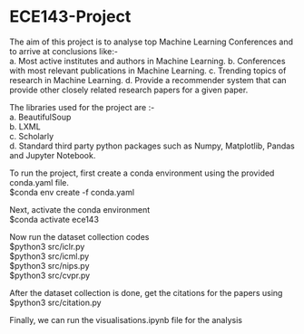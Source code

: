 # ECE143-Project

The aim of this project is to analyse top Machine Learning Conferences and to arrive at conclusions like:- \
a. Most active institutes and authors in Machine Learning. 
b. Conferences with most relevant publications in Machine Learning. 
c. Trending topics of research in Machine Learning. 
d. Provide a recommender system that can provide other closely related research papers for a given paper. 

The libraries used for the project are :- \
a. BeautifulSoup\
b. LXML\
c. Scholarly\
d. Standard third party python packages such as Numpy, Matplotlib, Pandas and Jupyter Notebook.

To run the project, first create a conda environment using the provided conda.yaml file. \
    $conda env create -f conda.yaml

Next, activate the conda environment\
    $conda activate ece143

Now run the dataset collection codes\
    $python3 src/iclr.py\
    $python3 src/icml.py\
    $python3 src/nips.py\
    $python3 src/cvpr.py

After the dataset collection is done, get the citations for the papers using \
    $python3 src/citation.py

Finally, we can run the visualisations.ipynb file for the analysis
